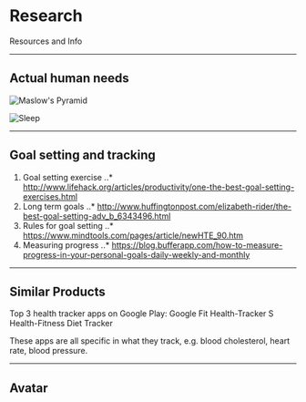 # Research
Resources and Info

----
## Actual human needs

![Maslow's Pyramid](https://media.licdn.com/mpr/mpr/shrinknp_800_800/p/3/005/0ab/1d1/0bddb88.jpg)

![Sleep](https://sleepfoundation.org/sites/default/files/SleepTimeRecommendations012615%5B1%5D-page-001_0.jpg)

----
## Goal setting and tracking

1. Goal setting exercise
..* http://www.lifehack.org/articles/productivity/one-the-best-goal-setting-exercises.html
2. Long term goals
..* http://www.huffingtonpost.com/elizabeth-rider/the-best-goal-setting-adv_b_6343496.html
3. Rules for goal setting
..* https://www.mindtools.com/pages/article/newHTE_90.htm
4. Measuring progress
..* https://blog.bufferapp.com/how-to-measure-progress-in-your-personal-goals-daily-weekly-and-monthly

----
## Similar Products


Top 3 health tracker apps on Google Play:
Google Fit
Health-Tracker
S Health-Fitness Diet Tracker

These apps are all specific in what they track, e.g. blood cholesterol, heart
rate, blood pressure.


----
## Avatar

